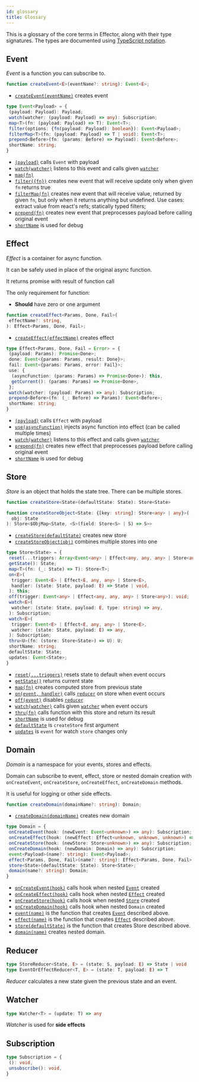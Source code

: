 ```yaml
---
id: glossary
title: Glossary
---
```


This is a glossary of the core terms in Effector, along with their type signatures. The types are documented using [TypeScript notation](http://typescriptlang.org).

## Event

_Event_ is a function you can subscribe to.

```typescript
function createEvent<E>(eventName?: string): Event<E>;
```

- [`createEvent(eventName)`]() creates event

```typescript
type Event<Payload> = {
 (payload: Payload): Payload;
 watch(watcher: (payload: Payload) => any): Subscription;
 map<T>(fn: (payload: Payload) => T): Event<T>;
 filter(options: {fn(payload: Payload): boolean}): Event<Payload>;
 filterMap<T>(fn: (payload: Payload) => T | void): Event<T>;
 prepend<Before>(fn: (params: Before) => Payload): Event<Before>;
 shortName: string;
}
```

- [`(payload)`]() calls `Event` with payload
- [`watch(watcher)`]() listens to this event and calls given [`watcher`](#watcher)
- [`map(fn)`]()
- [`filter({fn})`]() creates new event that will receive update only when given `fn` returns true
- [`filterMap(fn)`]() creates new event that will receive value, returned by given `fn`, but only when it returns anything but undefined. Use cases: extract value from react's refs; statically typed filters;
- [`prepend(fn)`]() creates new event that preprocesses payload before calling original event
- [`shortName`]() is used for debug

## Effect

_Effect_ is a container for async function.

It can be safely used in place of the original async function.

It returns promise with result of function call

The only requirement for function:

- __Should__ have zero or one argument

```typescript
function createEffect<Params, Done, Fail>(
 effectName?: string,
): Effect<Params, Done, Fail>;
```

- [`createEffect(effectName)`]() creates effect

```typescript
type Effect<Params, Done, Fail = Error> = {
 (payload: Params): Promise<Done>;
 done: Event<{params: Params, result: Done}>;
 fail: Event<{params: Params, error: Fail}>;
 use: {
  (asyncFunction: (params: Params) => Promise<Done>): this,
  getCurrent(): (params: Params) => Promise<Done>,
 };
 watch(watcher: (payload: Params) => any): Subscription;
 prepend<Before>(fn: (_: Before) => Params): Event<Before>;
 shortName: string;
}
```

- [`(payload)`]() calls `Effect` with payload
- [`use(asyncFunction)`]() injects async function into effect (can be called multiple times)
- [`watch(watcher)`]() listens to this effect and calls given [`watcher`](#watcher)
- [`prepend(fn)`]() creates new effect that preprocesses payload before calling original event
- [`shortName`]() is used for debug

## Store

_Store_ is an object that holds the state tree.
There can be multiple stores.

```typescript
function createStore<State>(defaultState: State): Store<State>
```
```typescript
function createStoreObject<State: {[key: string]: Store<any> | any}>(
  obj: State
): Store<$ObjMap<State, <S>(field: Store<S> | S) => S>>
```

- [`createStore(defaultState)`]() creates new store
- [`createStoreObject(obj)`]() combines multiple stores into one

```typescript
type Store<State> = {
 reset(...triggers: Array<Event<any> | Effect<any, any, any> | Store<any>>): this;
 getState(): State;
 map<T>(fn: (_: State) => T): Store<T>;
 on<E>(
  trigger: Event<E> | Effect<E, any, any> | Store<E>,
  handler: (state: State, payload: E) => State | void,
 ): this;
 off(trigger: Event<any> | Effect<any, any, any> | Store<any>): void;
 watch<E>(
  watcher: (state: State, payload: E, type: string) => any,
 ): Subscription;
 watch<E>(
  trigger: Event<E> | Effect<E, any, any> | Store<E>,
  watcher: (state: State, payload: E) => any,
 ): Subscription;
 thru<U>(fn: (store: Store<State>) => U): U;
 shortName: string;
 defaultState: State;
 updates: Event<State>;
}
```

- [`reset(...triggers)`]() resets state to default when event occurs
- [`getState()`]() returns current state
- [`map(fn)`]() creates computed store from previous state
- [`on(event, handler)`]() calls [`reducer`](#reducer) on store when event occurs
- [`off(event)`]() disables [`reducer`](#reducer)
- [`watch(watcher)`]() calls given [`watcher`](#watcher) when event occurs
- [`thru(fn)`]() calls function with this store and return its result
- [`shortName`]() is used for debug
- [`defaultState`]() is `createStore` first argument
- [`updates`]() is `event` for watch `store` changes only

## Domain

_Domain_ is a namespace for your events, stores and effects.

Domain can subscribe to event, effect, store or nested domain creation with `onCreateEvent`, `onCreateStore`, `onCreateEffect`, `onCreateDomain` methods.

It is useful for logging or other side effects.

```typescript
function createDomain(domainName?: string): Domain;
```

- [`createDomain(domainName)`]() creates new domain

```typescript
type Domain = {
 onCreateEvent(hook: (newEvent: Event<unknown>) => any): Subscription;
 onCreateEffect(hook: (newEffect: Effect<unknown, unknown, unknown>) => any): Subscription;
 onCreateStore(hook: (newStore: Store<unknown>) => any): Subscription;
 onCreateDomain(hook: (newDomain: Domain) => any): Subscription;
 event<Payload>(name?: string): Event<Payload>;
 effect<Params, Done, Fail>(name?: string): Effect<Params, Done, Fail>;
 store<State>(defaultState: State): Store<State>;
 domain(name?: string): Domain;
}
```

- [`onCreateEvent(hook)`]() calls hook when nested [`Event`](#event) created
- [`onCreateEffect(hook)`]() calls hook when nested [`Effect`](#effect) created
- [`onCreateStore(hook)`]() calls hook when nested [`Store`](#store) created
- [`onCreateDomain(hook)`]() calls hook when nested `Domain` created
- [`event(name)`]() is the function that creates [`Event`](#event) described above.
- [`effect(name)`]() is the function that creates [`Effect`](#effect) described above.
- [`store(defaultState)`]() is the function that creates Store described above.
- [`domain(name)`]() creates nested domain.

## Reducer

```typescript
type StoreReducer<State, E> = (state: S, payload: E) => State | void
type EventOrEffectReducer<T, E> = (state: T, payload: E) => T
```

_Reducer_ calculates a new state given the previous state and an event.

## Watcher

```typescript
type Watcher<T> = (update: T) => any
```

_Watcher_ is used for __side effects__

## Subscription

```typescript
type Subscription = {
 (): void,
 unsubscribe(): void,
}
```
